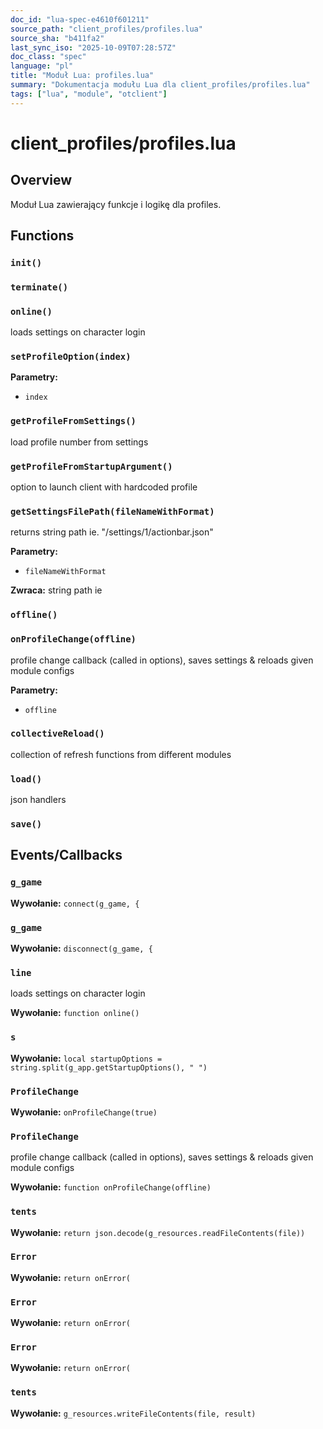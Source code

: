 ```yaml
---
doc_id: "lua-spec-e4610f601211"
source_path: "client_profiles/profiles.lua"
source_sha: "b411fa2"
last_sync_iso: "2025-10-09T07:28:57Z"
doc_class: "spec"
language: "pl"
title: "Moduł Lua: profiles.lua"
summary: "Dokumentacja modułu Lua dla client_profiles/profiles.lua"
tags: ["lua", "module", "otclient"]
---
```


# client_profiles/profiles.lua

## Overview

Moduł Lua zawierający funkcje i logikę dla profiles.

## Functions

### `init()`

### `terminate()`

### `online()`

loads settings on character login

### `setProfileOption(index)`

**Parametry:**

- `index`

### `getProfileFromSettings()`

load profile number from settings

### `getProfileFromStartupArgument()`

option to launch client with hardcoded profile

### `getSettingsFilePath(fileNameWithFormat)`

returns string path ie. "/settings/1/actionbar.json"

**Parametry:**

- `fileNameWithFormat`

**Zwraca:** string path ie

### `offline()`

### `onProfileChange(offline)`

profile change callback (called in options), saves settings & reloads given module configs

**Parametry:**

- `offline`

### `collectiveReload()`

collection of refresh functions from different modules

### `load()`

json handlers

### `save()`

## Events/Callbacks

### `g_game`

**Wywołanie:** `connect(g_game, {`

### `g_game`

**Wywołanie:** `disconnect(g_game, {`

### `line`

loads settings on character login

**Wywołanie:** `function online()`

### `s`

**Wywołanie:** `local startupOptions = string.split(g_app.getStartupOptions(), " ")`

### `ProfileChange`

**Wywołanie:** `onProfileChange(true)`

### `ProfileChange`

profile change callback (called in options), saves settings & reloads given module configs

**Wywołanie:** `function onProfileChange(offline)`

### `tents`

**Wywołanie:** `return json.decode(g_resources.readFileContents(file))`

### `Error`

**Wywołanie:** `return onError(`

### `Error`

**Wywołanie:** `return onError(`

### `Error`

**Wywołanie:** `return onError(`

### `tents`

**Wywołanie:** `g_resources.writeFileContents(file, result)`

